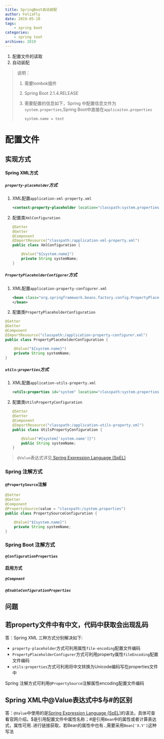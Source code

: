 ```yaml
---
title: SpringBoot自动装配
author: FelixFly
date: 2019-05-10
tags:
    - spring boot
categories: 
    - spring toot
archives: 2019
---
```


1.  配置文件的读取
2.  自动装配

<!-- more -->

> 说明：
>
> 1. 需要lombok插件
>
> 2. Spring Boot 2.1.4.RELEASE
>
> 3. 需要配置的信息如下，Spring 中配置信息文件为`system.properties`,Spring Boot中直接在`applicaiton.properties`
>
>    ```properties
>    system.name = test
>    ```
>

# 配置文件

## 实现方式

#### Spring XML方式

##### `property-placeholder`方式

1. XML配置`application-xml-property.xml`

   ```xml
   <context:property-placeholder location="classpath:system.properties"/>
   ```

2. 配置类`XmlConfiguration`

   ```java
   @Setter
   @Getter
   @Component
   @ImportResource("classpath:/application-xml-property.xml")
   public class XmlConfiguration {
   
       @Value("${system.name}")
       private String systemName;
   }
   ```

##### `PropertyPlaceholderConfigurer`方式

1. XML配置`application-property-configurer.xml`

   ```xml
   <bean class="org.springframework.beans.factory.config.PropertyPlaceholderConfigurer">     <property name="location" value="classpath:system.properties"/>
   </bean>
   ```

2.  配置类`PropertyPlaceholderConfiguration`

   ```java
   @Setter
   @Getter
   @Component
   @ImportResource("classpath:/application-property-configurer.xml")
   public class PropertyPlaceholderConfiguration {
   
       @Value("${system.name}")
       private String systemName;
   }
   ```

##### `utils:properties`方式

1. XML配置`application-utils-property.xml`

   ```xml
   <utils:properties id="system" location="classpath:system.properties" />
   ```

2. 配置类`UtilsPropertyConfiguration`

   ```java
   @Setter
   @Getter
   @Component
   @ImportResource("classpath:/application-utils-property.xml")
   public class UtilsPropertyConfiguration {
   
       @Value("#{system['system.name']}")
       public String systemName;
   }
   ```

> `@Value`表达式详见[ Spring Expression Language (SpEL)](<https://docs.spring.io/spring/docs/5.1.7.RELEASE/spring-framework-reference/core.html#expressions>)

### Spring 注解方式

#### `@PropertySource`注解

```java
@Setter
@Getter
@Component
@PropertySource(value = "classpath:/system.properties")
public class PropertySourceConfiguration {

    @Value("${system.name}")
    private String systemName;
}
```

### Spring Boot 注解方式

####  `@ConfigurationProperties`

#### 启用方式

##### `@Compnent`

##### `@EnableConfigurationProperties`

## 问题

## 若property文件中有中文，代码中获取会出现乱码

答：Spring XML 三种方式分别解决如下:

- `property-placeholder`方式可利用属性`file-encoding`配置文件编码
- `PropertyPlaceholderConfigurer`方式可利用property属性`fileEncoding`配置文件编码
- `utils:properties`方式可利用将中文转换为Unicode编码写在properties文件中

Spring 注解方式可利用`@PropertySource`注解属性encoding配置文件编码

## Spring XML中@Value表达式中$与#的区别

答：`@Value`中使用的是[Spring Expression Language (SpEL)](<https://docs.spring.io/spring/docs/5.1.7.RELEASE/spring-framework-reference/core.html#expressions>)的语法，具体可查看官网介绍。$是引用配置文件中属性名称；#是引用`Bean`中的属性或者计算表达式，属性可用`.`进行链接获取，若Bean的属性中也有`.`,需要采用`Bean['X.Y']`这种写法



